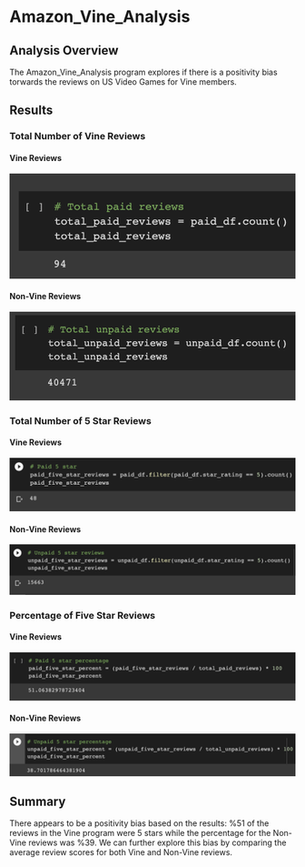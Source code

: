 # Amazon_Vine_Analysis

## Analysis Overview

The Amazon_Vine_Analysis program explores if there is a positivity bias torwards the reviews on US Video Games for Vine members. 

## Results

### Total Number of Vine Reviews
 
#### Vine Reviews

![total_paid_reviews.png](/Resources/total_paid_reviews.png)

#### Non-Vine Reviews

![total_unpaid_reviews.png](/Resources/total_unpaid_reviews.png)


### Total Number of 5 Star Reviews

#### Vine Reviews

![paid_5_star_reviews.png](/Resources/paid_5_star_reviews.png)

#### Non-Vine Reviews

![unpaid_5_star_reviews.png](/Resources/unpaid_5_star_reviews.png)


### Percentage of Five Star Reviews

#### Vine Reviews

![paid_5_star_percentage.png](/Resources/paid_5_star_percentage.png)

#### Non-Vine Reviews

![unpaid_5_star_percentage.png](/Resources/unpaid_5_star_percentage.png)


## Summary
There appears to be a positivity bias based on the results: 
%51 of the reviews in the Vine program were 5 stars while the percentage for the Non-Vine reviews was %39. We can further explore this bias by comparing the average review scores for both Vine and Non-Vine reviews.
